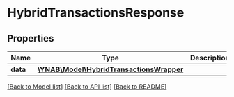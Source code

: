 # HybridTransactionsResponse

## Properties
Name | Type | Description | Notes
------------ | ------------- | ------------- | -------------
**data** | [**\YNAB\Model\HybridTransactionsWrapper**](HybridTransactionsWrapper.md) |  | 

[[Back to Model list]](../README.md#documentation-for-models) [[Back to API list]](../README.md#documentation-for-api-endpoints) [[Back to README]](../README.md)



